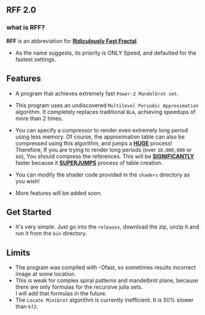## RFF 2.0

### what is RFF?

**RFF** is an abbreviation for <u>**Ridiculously Fast Fractal**</u>.

- As the name suggests, its priority is ONLY Speed, and defaulted for the fastest settings.


## Features

- A program that achieves extremely fast `Power-2 Mandelbrot set`.


- This program uses an undiscovered `Multilevel Periodic Approximation` algorithm.
It completely replaces traditional `BLA`, achieving speedups of more than 2 times.


- You can specify a compressor to render even extremely long period using less memory.
Of course, the approximation table can also be compressed using this algorithm, and jumps a <u>**HUGE**</u> process!
Therefore, If you are trying to render long periods (over `10,000,000` or so), You should compress the references.
This will be <u>**SIGNIFICANTLY**</u> faster because it <u>**SUPERJUMPS**</u> process of table creation.


- You can modify the shader code provided in the `shaders` directory as you wish!


- More features will be added soon.

## Get Started

- It's very simple. Just go into the `releases`, 
download the zip, 
unzip it and run it from the `bin` directory.



## Limits
- The program was compiled with -Ofast, so sometimes results incorrect image at some location.
- This is weak for complex spiral patterns and mandelbrot plane, because there are only formulas for the  recursive julia sets.  
  I will add that formulas in the future.
- The `Locate Minibrot` algorithm is currently inefficient. It is 50% slower than `kf2`.